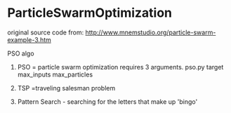 # ParticleSwarmOptimization
original source code from: http://www.mnemstudio.org/particle-swarm-example-3.htm

PSO algo

1. PSO = particle swarm optimization
requires 3 arguments. 
pso.py target max_inputs max_particles   

2. TSP =traveling salesman problem

3. Pattern Search - searching for the letters that make up 'bingo'
